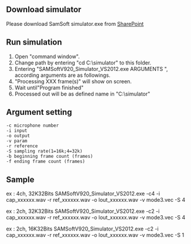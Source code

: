 ## Download simulator
Please download SamSoft simulator.exe from [SharePoint](https://fortemediainc.sharepoint.com/sites/PCNB/Shared%20Documents/Forms/AllItems.aspx?id=%2Fsites%2FPCNB%2FShared%20Documents%2FSimulator&viewid=aef52aae%2D12b8%2D469a%2Db96c%2De96b06ecf616)

## Run simulation
1. Open "command window".
2. Change path by entering "cd C:\simulator" to this folder.
3. Entering "SAMSoftV920_Simulator_VS2012.exe ARGUMENTS ", according arguments are as followings.
4. "Processing XXX frame(s)" will show on screen.
5. Wait until"Program finished"
6. Processed out will be as defined name in "C:\simulator"

##  Argument setting
```
-c microphone number
-i input
-o output
-v param
-r reference
-S sampling rate(1=16k;4=32k)
-b beginning frame count (frames)
-f ending frame count (frames)

```

##  Sample

ex : 4ch, 32K32Bits
SAMSoftV920_Simulator_VS2012.exe -c4 -i cap_xxxxxx.wav -r ref_xxxxxx.wav -o lout_xxxxxx.wav -v mode3.vec -S 4

ex : 2ch, 32K32Bits
SAMSoftV920_Simulator_VS2012.exe -c2 -i cap_xxxxxx.wav -r ref_xxxxxx.wav -o lout_xxxxxx.wav -v mode3.vec -S 4

ex : 2ch, 16K32Bits
SAMSoftV920_Simulator_VS2012.exe -c2 -i cap_xxxxxx.wav -r ref_xxxxxx.wav -o lout_xxxxxx.wav -v mode3.vec -S 1

